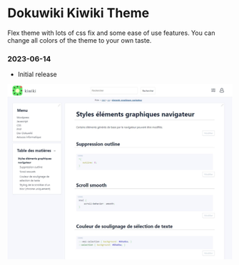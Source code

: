 # Dokuwiki Kiwiki Theme

Flex theme with lots of css fix and some ease of use features. You can change all colors of the theme to your own taste.

### 2023-06-14
- Initial release

![kiwiki_screenshot](./screenshots/kiwiki_screenshot.jpg)
